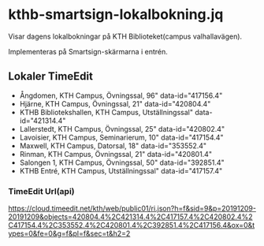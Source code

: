 # kthb-smartsign-lokalbokning.jq

Visar dagens lokalbokningar på KTH Biblioteket(campus valhallavägen).

Implementeras på Smartsign-skärmarna i entrén.

## Lokaler TimeEdit
- Ångdomen, KTH Campus, Övningssal, 96" data-id="417156.4"
- Hjärne, KTH Campus, Övningssal, 21" data-id="420804.4"
- KTHB Bibliotekshallen, KTH Campus, Utställningssal" data-id="421314.4"
- Lallerstedt, KTH Campus, Övningssal, 25" data-id="420802.4"
- Lavoisier, KTH Campus, Seminarierum, 10" data-id="417154.4"
- Maxwell, KTH Campus, Datorsal, 18" data-id="353552.4"
- Rinman, KTH Campus, Övningssal, 21" data-id="420801.4"
- Salongen 1, KTH Campus, Övningssal, 50" data-id="392851.4"
- KTHB Entré, KTH Campus, Utställningssal" data-id="417157.4"

### TimeEdit Url(api)
https://cloud.timeedit.net/kth/web/public01/ri.json?h=f&sid=9&p=20191209-20191209&objects=420804.4%2C421314.4%2C417157.4%2C420802.4%2C417154.4%2C353552.4%2C420801.4%2C392851.4%2C417156.4&ox=0&types=0&fe=0&g=f&pl=f&sec=t&h2=2
